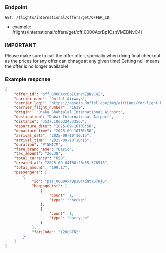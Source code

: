 ### Endpoint
```
GET: /flights/international/offers/get/OFFER_ID
```
- example: /flights/international/offers/get/off_0000AxrBp1CsnVMEBNvC4I

### IMPORTANT
Please make sure to call the offer often, specially when doing final checkout as the prices for any offer can chnage at any given time! Getting null means the offer is no longer available!

### Example response
```json
{
    "offer_id": "off_0000AxrBp1CsnVMEBNvC4I",
    "carrier_name": "Duffel Airways",
    "carrier_logo": "https://assets.duffel.com/img/airlines/for-light-background/full-color-logo/ZZ.svg",
    "carrier_flight_number": "1639",
    "origin": "Dhaka Shahjalal International Airport",
    "destination": "Dubai International Airport",
    "distance": "3537.1066324533567",
    "departure_date": "2025-09-10T06:58",
    "departure_time": "2025-09-10T06:58",
    "arrival_date": "2025-09-10T10:15",
    "arrival_time": "2025-09-10T10:15",
    "duration": "PT5H17M",
    "fare_brand_name": "Basic",
    "tax_amount": "30.38",
    "total_currency": "USD",
    "created_at": "2025-09-04T08:28:55.376916",
    "total_amount": "199.17",
    "passengers": [
        {
            "id": "pas_0000AxrBp10TXdQtYu7HjG",
            "baggageList": [
                {
                    "count": 1,
                    "type": "checked"
                },
                {
                    "count": 1,
                    "type": "carry-on"
                }
            ],
            "fareCode": "Y20LGTN2"
        }
    ]
}
```